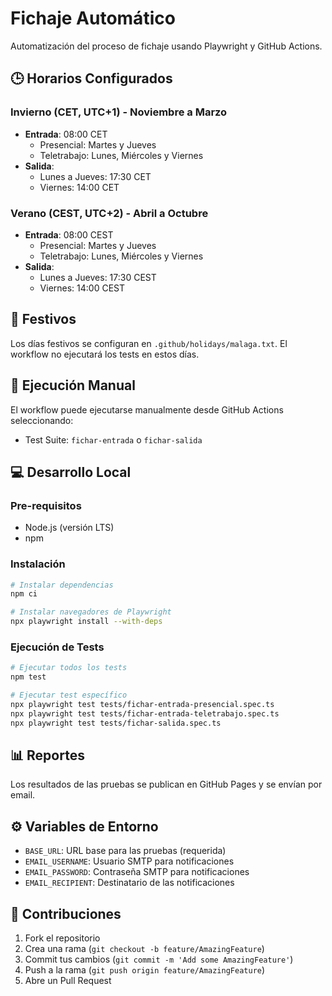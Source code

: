 # Fichaje Automático

Automatización del proceso de fichaje usando Playwright y GitHub Actions.

## 🕒 Horarios Configurados

### Invierno (CET, UTC+1) - Noviembre a Marzo
- **Entrada**: 08:00 CET
  - Presencial: Martes y Jueves
  - Teletrabajo: Lunes, Miércoles y Viernes
- **Salida**:
  - Lunes a Jueves: 17:30 CET
  - Viernes: 14:00 CET

### Verano (CEST, UTC+2) - Abril a Octubre
- **Entrada**: 08:00 CEST
  - Presencial: Martes y Jueves
  - Teletrabajo: Lunes, Miércoles y Viernes
- **Salida**:
  - Lunes a Jueves: 17:30 CEST
  - Viernes: 14:00 CEST

## 📅 Festivos
Los días festivos se configuran en `.github/holidays/malaga.txt`. El workflow no ejecutará los tests en estos días.

## 🚀 Ejecución Manual
El workflow puede ejecutarse manualmente desde GitHub Actions seleccionando:
- Test Suite: `fichar-entrada` o `fichar-salida`

## 💻 Desarrollo Local

### Pre-requisitos
- Node.js (versión LTS)
- npm

### Instalación
```bash
# Instalar dependencias
npm ci

# Instalar navegadores de Playwright
npx playwright install --with-deps
```

### Ejecución de Tests
```bash
# Ejecutar todos los tests
npm test

# Ejecutar test específico
npx playwright test tests/fichar-entrada-presencial.spec.ts
npx playwright test tests/fichar-entrada-teletrabajo.spec.ts
npx playwright test tests/fichar-salida.spec.ts
```

## 📊 Reportes
Los resultados de las pruebas se publican en GitHub Pages y se envían por email.

## ⚙️ Variables de Entorno
- `BASE_URL`: URL base para las pruebas (requerida)
- `EMAIL_USERNAME`: Usuario SMTP para notificaciones
- `EMAIL_PASSWORD`: Contraseña SMTP para notificaciones
- `EMAIL_RECIPIENT`: Destinatario de las notificaciones

## 🤝 Contribuciones
1. Fork el repositorio
2. Crea una rama (`git checkout -b feature/AmazingFeature`)
3. Commit tus cambios (`git commit -m 'Add some AmazingFeature'`)
4. Push a la rama (`git push origin feature/AmazingFeature`)
5. Abre un Pull Request